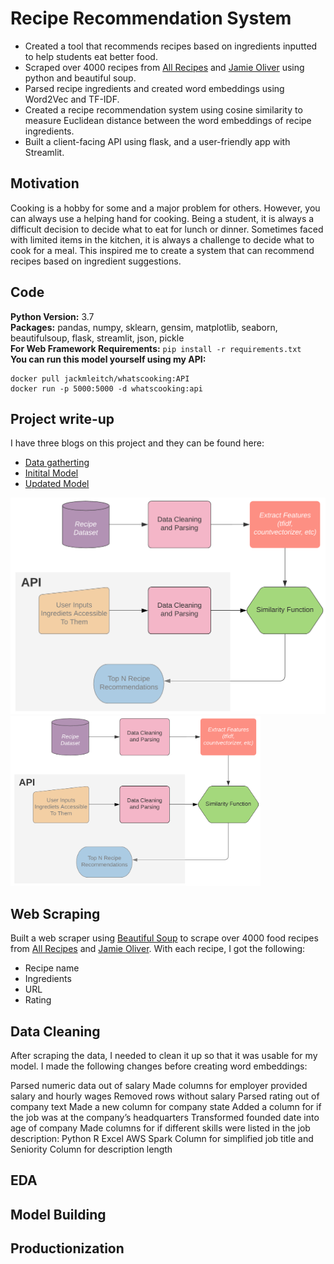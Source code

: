 # Recipe Recommendation System 
* Created a tool that recommends recipes based on ingredients inputted to help students eat better food.
* Scraped over 4000 recipes from [All Recipes](allrecipes.com) and [Jamie Oliver](jamieoliver.com) using python and beautiful soup.
* Parsed recipe ingredients and created word embeddings using Word2Vec and TF-IDF.
* Created a recipe recommendation system using cosine similarity to measure Euclidean distance between the word embeddings of recipe ingredients.
* Built a client-facing API using flask, and a user-friendly app with Streamlit.

## Motivation
Cooking is a hobby for some and a major problem for others. However, you can always use a helping hand for cooking. Being a student, it is always a difficult decision to decide what to eat for lunch or dinner. Sometimes faced with limited items in the kitchen, it is always a challenge to decide what to cook for a meal. This inspired me to create a system that can recommend recipes based on ingredient suggestions.

## Code 
**Python Version:** 3.7  
**Packages:** pandas, numpy, sklearn, gensim, matplotlib, seaborn, beautifulsoup, flask, streamlit, json, pickle  
**For Web Framework Requirements:**  ```pip install -r requirements.txt```  
**You can run this model yourself using my API:**
```
docker pull jackmleitch/whatscooking:API
docker run -p 5000:5000 -d whatscooking:api
```
## Project write-up
I have three blogs on this project and they can be found here:
* [Data gatherting](https://medium.com/r?url=https%3A%2F%2Fjackmleitch.medium.com%2Fusing-beautifulsoup-to-help-make-beautiful-soups-d2670a1d1d52)
* [Initital Model](https://towardsdatascience.com/building-a-recipe-recommendation-api-using-scikit-learn-nltk-docker-flask-and-heroku-bfc6c4bdd2d4)
* [Updated Model](https://towardsdatascience.com/building-a-recipe-recommendation-system-297c229dda7b)

![alt text](./input/flowchart.png)
<img src="./input/flowchart.png" width="400" height="272">

## Web Scraping
Built a web scraper using [Beautiful Soup](https://www.crummy.com/software/BeautifulSoup/bs4/doc/) to scrape over 4000 food recipes from [All Recipes](allrecipes.com) and [Jamie Oliver](jamieoliver.com). With each recipe, I got the following:

* Recipe name 
* Ingredients
* URL
* Rating

## Data Cleaning
After scraping the data, I needed to clean it up so that it was usable for my model. I made the following changes before creating word embeddings:

Parsed numeric data out of salary
Made columns for employer provided salary and hourly wages
Removed rows without salary
Parsed rating out of company text
Made a new column for company state
Added a column for if the job was at the company’s headquarters
Transformed founded date into age of company
Made columns for if different skills were listed in the job description:
Python
R
Excel
AWS
Spark
Column for simplified job title and Seniority
Column for description length

## EDA

## Model Building

## Productionization
